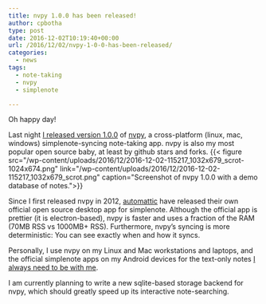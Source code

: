 ```yaml
---
title: nvpy 1.0.0 has been released!
author: cpbotha
type: post
date: 2016-12-02T10:19:40+00:00
url: /2016/12/02/nvpy-1-0-0-has-been-released/
categories:
  - news
tags:
  - note-taking
  - nvpy
  - simplenote

---
```

Oh happy day!

Last night [I released version 1.0.0][1] of [nvpy][2], a cross-platform (linux, mac, windows) simplenote-syncing note-taking app. nvpy is also my most popular open source baby, at least by github stars and forks.
{{< figure src="/wp-content/uploads/2016/12/2016-12-02-115217_1032x679_scrot-1024x674.png" link="/wp-content/uploads/2016/12/2016-12-02-115217_1032x679_scrot.png" caption="Screenshot of nvpy 1.0.0 with a demo database of notes.">}} 

Since I first released nvpy in 2012, [automattic][3] have released their own official open source desktop app for simplenote. Although the official app is prettier (it is electron-based), nvpy is faster and uses a fraction of the RAM (70MB RSS vs 1000MB+ RSS). Furthermore, nvpy’s syncing is more deterministic: You can see exactly when and how it syncs.

Personally, I use nvpy on my Linux and Mac workstations and laptops, and the official simplenote apps on my Android devices for the text-only notes [I always need to be with me][4].

I am currently planning to write a new sqlite-based storage backend for nvpy, which should greatly speed up its interactive note-searching.

 [1]: https://groups.google.com/forum/#!topic/nvpy/9r3ED7w3axs
 [2]: https://github.com/cpbotha/nvpy
 [3]: https://automattic.com/
 [4]: /2016/01/05/note-taking-strategy-early-2016/
